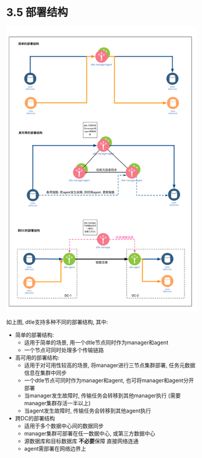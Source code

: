 # 3.5 部署结构

![](3.5_deployment.png)

如上图, dtle支持多种不同的部署结构, 其中: 
- 简单的部署结构: 
	- 适用于简单的场景, 用一个dtle节点同时作为manager和agent
	- 一个节点可同时处理多个传输链路
- 高可用的部署结构: 
	- 适用于对可用性较高的场景, 将manager进行三节点集群部署, 任务元数据信息在集群中同步
	- 一个dtle节点可同时作为manager和agent, 也可将manager和agent分开部署
	- 当manager发生故障时, 传输任务会转移到其他manager执行 (需要manager集群存活一半以上)
	- 当agent发生故障时, 传输任务会转移到其他agent执行
- 跨DC的部署结构
	- 适用于多个数据中心间的数据同步
	- manager集群可部署在任一数据中心, 或第三方数据中心
	- 源数据库和目标数据库 **不必要**保障 直接网络连通
	- agent需部署在网络边界上